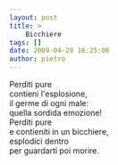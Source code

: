 ```yaml
---
layout: post
title: >
    Bicchiere
tags: []
date: 2009-04-29 16:25:00
author: pietro
---
```

Perditi pure<br/>contieni l'esplosione,<br/>il germe di ogni male:<br/>quella sordida emozione!<br/>Perditi pure<br/>e contieniti in un bicchiere,<br/>esplodici dentro<br/>per guardarti poi morire.
